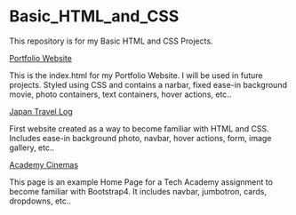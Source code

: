 # Basic_HTML_and_CSS
This repository is for my Basic HTML and CSS Projects.

[Portfolio Website](https://jckyagno.github.io/Basic_HTML_and_CSS/)

This is the index.html for my Portfolio Website. I will be used in future projects. Styled using CSS and contains a narbar, fixed ease-in background movie, photo containers, text containers, hover actions, etc..

[Japan Travel Log](https://github.com/jckyagno/Basic_HTML_and_CSS/tree/main/Project/One-Page%20Website)

First website created as a way to become familiar with HTML and CSS. Includes ease-in background photo, navbar, hover actions, form, image gallery, etc..

[Academy Cinemas](https://github.com/jckyagno/Basic_HTML_and_CSS/tree/main/Project/bootstrap4_project)

This page is an example Home Page for a Tech Academy assignment to become familiar with Bootstrap4. It includes navbar, jumbotron, cards, dropdowns, etc..